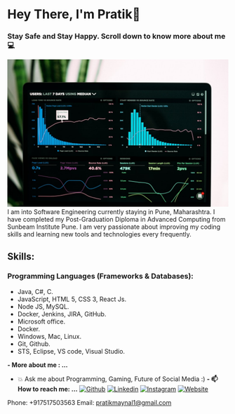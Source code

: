 # Hey There, I'm Pratik👋
### Stay Safe and Stay Happy. Scroll down to know more about me 💻

![Image](https://github.com/Pratik-M1110/Pratik-M1110/blob/main/Picture.jpg?raw=true)
I am into Software Engineering currently staying in Pune, Maharashtra. I have completed my Post-Graduation Diploma in Advanced Computing from Sunbeam Institute Pune. I am very passionate about improving my coding skills and learning new tools and technologies every frequently.



## Skills:
### Programming Languages (Frameworks & Databases):
- Java, C#, C.
- JavaScript, HTML 5, CSS 3, React Js.
- Node JS, MySQL.
- Docker, Jenkins, JIRA, GitHub.
- Microsoft office.
- Docker.
- Windows, Mac, Linux.
- Git, Github.
- STS, Eclipse, VS code, Visual Studio.



**- More about me : ...**
- 💥 Ask me about Programming, Gaming, Future of Social Media :)
**- 📫 How to reach me: ...**
[![Github](https://img.shields.io/badge/-Github-000?style=flat&logo=Github&logoColor=white)](https://github.com/Pratik-M1110)
[![Linkedin](https://img.shields.io/badge/-LinkedIn-blue?style=flat&logo=Linkedin&logoColor=white)](https://www.linkedin.com/in/pratik-maynal/)
[![Instagram](https://img.shields.io/badge/-Instagram-c13584?style=flat&labelColor=c13584&logo=instagram&logoColor=white)](https://www.instagram.com/pratik_m8456/)
[![Website](https://img.shields.io/badge/-Website-brightgreen?style=flat&logo=Website&logoColor=brightgreen)](https://Pratik-M1110.github.io/)

Phone: +917517503563
Email: pratikmaynal1@gmail.com

